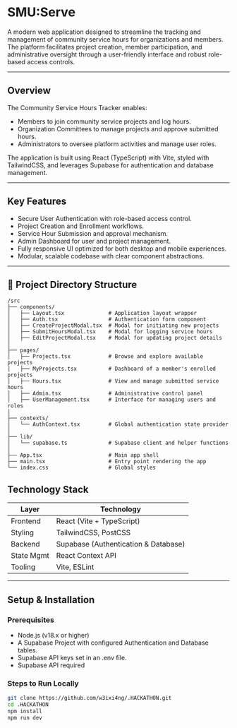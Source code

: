 # SMU:Serve 

A modern web application designed to streamline the tracking and management of community service hours for organizations and members. The platform facilitates project creation, member participation, and administrative oversight through a user-friendly interface and robust role-based access controls.

---

## Overview

The Community Service Hours Tracker enables:
- Members to join community service projects and log hours.
- Organization Committees to manage projects and approve submitted hours.
- Administrators to oversee platform activities and manage user roles.

The application is built using React (TypeScript) with Vite, styled with TailwindCSS, and leverages Supabase for authentication and database management.

---

## Key Features

- Secure User Authentication with role-based access control.
- Project Creation and Enrollment workflows.
- Service Hour Submission and approval mechanism.
- Admin Dashboard for user and project management.
- Fully responsive UI optimized for both desktop and mobile experiences.
- Modular, scalable codebase with clear component abstractions.

---

## 📁 Project Directory Structure

```
/src
├── components/
│   ├── Layout.tsx              # Application layout wrapper
│   ├── Auth.tsx                # Authentication form component
│   ├── CreateProjectModal.tsx  # Modal for initiating new projects
│   ├── SubmitHoursModal.tsx    # Modal for logging service hours
│   ├── EditProjectModal.tsx    # Modal for updating project details
│
├── pages/
│   ├── Projects.tsx            # Browse and explore available projects
│   ├── MyProjects.tsx          # Dashboard of a member's enrolled projects
│   ├── Hours.tsx               # View and manage submitted service hours
│   ├── Admin.tsx               # Administrative control panel
│   ├── UserManagement.tsx      # Interface for managing users and roles
│
├── contexts/
│   └── AuthContext.tsx         # Global authentication state provider
│
├── lib/
│   └── supabase.ts             # Supabase client and helper functions
│
├── App.tsx                     # Main app shell
├── main.tsx                    # Entry point rendering the app
└── index.css                   # Global styles
```
## Technology Stack

| Layer         | Technology                          |
|---------------|-------------------------------------|
| Frontend      | React (Vite + TypeScript)           |
| Styling       | TailwindCSS, PostCSS                |
| Backend       | Supabase (Authentication & Database)|
| State Mgmt    | React Context API                   |
| Tooling       | Vite, ESLint                        |

---

## Setup & Installation

### Prerequisites
- Node.js (v18.x or higher)
- A Supabase Project with configured Authentication and Database tables.
- Supabase API keys set in an .env file.
- Supabase API required

### Steps to Run Locally
```bash
git clone https://github.com/w3ixi4ng/.HACKATHON.git
cd .HACKATHON
npm install
npm run dev
